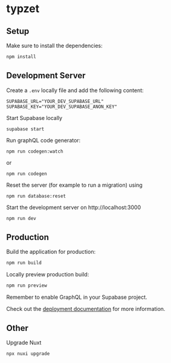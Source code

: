 # typzet

## Setup
Make sure to install the dependencies:

```bash
npm install
```


## Development Server

Create a `.env` locally file and add the following content:

```
SUPABASE_URL="YOUR_DEV_SUPABASE_URL"
SUPABASE_KEY="YOUR_DEV_SUPABASE_ANON_KEY"
```

Start Supabase locally

```
supabase start
```

Run graphQL code generator:

```
npm run codegen:watch
```

or

```
npm run codegen
```

Reset the server (for example to run a migration) using

```
npm run database:reset
```


Start the development server on http://localhost:3000

```bash
npm run dev
```


## Production

Build the application for production:

```bash
npm run build
```

Locally preview production build:

```bash
npm run preview
```

Remember to enable GraphQL in your Supabase project.

Check out the [deployment documentation](https://nuxt.com/docs/getting-started/deployment) for more information.

## Other
Upgrade Nuxt

```
npx nuxi upgrade
```